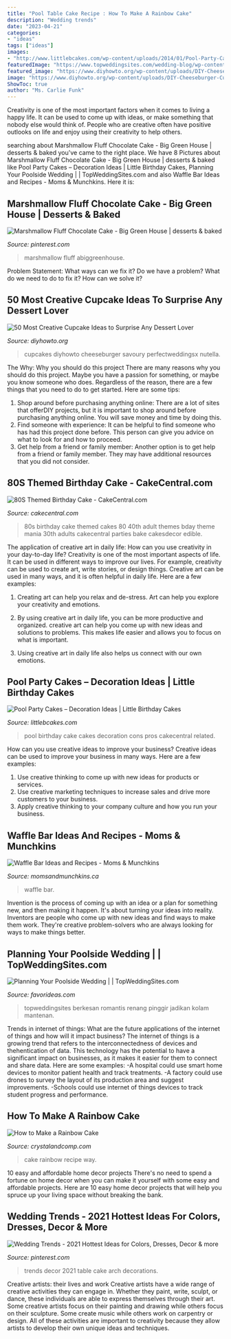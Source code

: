 ```yaml
---
title: "Pool Table Cake Recipe : How To Make A Rainbow Cake"
description: "Wedding trends"
date: "2023-04-21"
categories:
- "ideas"
tags: ["ideas"]
images:
- "http://www.littlebcakes.com/wp-content/uploads/2014/01/Pool-Party-Cakes-Images.jpg"
featuredImage: "https://www.topweddingsites.com/wedding-blog/wp-content/uploads/2017/08/b6a6d8d2994bbf9fc02ef0b0f8d38881.jpg"
featured_image: "https://www.diyhowto.org/wp-content/uploads/DIY-Cheeseburger-Cupcake-50-Most-Surprising-Cupcake-Decoration-Ideas-and-Recipes-DIYHowto.jpg"
image: "https://www.diyhowto.org/wp-content/uploads/DIY-Cheeseburger-Cupcake-50-Most-Surprising-Cupcake-Decoration-Ideas-and-Recipes-DIYHowto.jpg"
ShowToc: true
author: "Ms. Carlie Funk"
---
```



Creativity is one of the most important factors when it comes to living a happy life. It can be used to come up with ideas, or make something that nobody else would think of. People who are creative often have positive outlooks on life and enjoy using their creativity to help others.

	

		
searching about Marshmallow Fluff Chocolate Cake - Big Green House | desserts &amp; baked you've came to the right place. We have 8 Pictures about Marshmallow Fluff Chocolate Cake - Big Green House | desserts &amp; baked like Pool Party Cakes – Decoration Ideas | Little Birthday Cakes, Planning Your Poolside Wedding | | TopWeddingSites.com and also Waffle Bar Ideas and Recipes - Moms &amp; Munchkins. Here it is:
		
    
## Marshmallow Fluff Chocolate Cake - Big Green House | Desserts &amp; Baked

<img loading=lazy src="https://i.pinimg.com/736x/92/d1/f1/92d1f189855445334d9b8075c52bed9f.jpg" onerror="this.onerror=null;this.src='https://tse3.mm.bing.net/th?id=OIP.-oFwYuccdifxdoCoZYCbsAHaLH&amp;pid=15.1';" alt="Marshmallow Fluff Chocolate Cake - Big Green House | desserts &amp; baked">

_Source: pinterest.com_

>marshmallow fluff abiggreenhouse. 

	

Problem Statement: What ways can we fix it?
Do we have a problem?
What do we need to do to fix it?
How can we solve it?

    
## 50 Most Creative Cupcake Ideas To Surprise Any Dessert Lover

<img loading=lazy src="https://www.diyhowto.org/wp-content/uploads/DIY-Cheeseburger-Cupcake-50-Most-Surprising-Cupcake-Decoration-Ideas-and-Recipes-DIYHowto.jpg" onerror="this.onerror=null;this.src='https://tse1.mm.bing.net/th?id=OIP.A6yMhS6ayr0f_sBGdD-OfwHaKn&amp;pid=15.1';" alt="50 Most Creative Cupcake Ideas to Surprise Any Dessert Lover">

_Source: diyhowto.org_

>cupcakes diyhowto cheeseburger savoury perfectweddingsx nutella. 

	

The Why: Why you should do this project
There are many reasons why you should do this project. Maybe you have a passion for something, or maybe you know someone who does. Regardless of the reason, there are a few things that you need to do to get started. Here are some tips:
1. Shop around before purchasing anything online: There are a lot of sites that offerDIY projects, but it is important to shop around before purchasing anything online. You will save money and time by doing this.
2. Find someone with experience: It can be helpful to find someone who has had this project done before. This person can give you advice on what to look for and how to proceed.
3. Get help from a friend or family member: Another option is to get help from a friend or family member. They may have additional resources that you did not consider.

    
## 80S Themed Birthday Cake - CakeCentral.com

<img loading=lazy src="https://cdn001.cakecentral.com/gallery/2015/03/900_950186HLaw_80s-themed-birthday-cake.jpg" onerror="this.onerror=null;this.src='https://tse4.mm.bing.net/th?id=OIP.5KAqtCytwHY6mp9KcrU_PQHaKD&amp;pid=15.1';" alt="80S Themed Birthday Cake - CakeCentral.com">

_Source: cakecentral.com_

>80s birthday cake themed cakes 80 40th adult themes bday theme mania 30th adults cakecentral parties bake cakesdecor edible. 

	

The application of creative art in daily life: How can you use creativity in your day-to-day life?
Creativity is one of the most important aspects of life. It can be used in different ways to improve our lives. For example, creativity can be used to create art, write stories, or design things. Creative art can be used in many ways, and it is often helpful in daily life. Here are a few examples: 
1) Creating art can help you relax and de-stress. Art can help you explore your creativity and emotions.

2) By using creative art in daily life, you can be more productive and organized. creative art can help you come up with new ideas and solutions to problems. This makes life easier and allows you to focus on what is important.

3) Using creative art in daily life also helps us connect with our own emotions.

    
## Pool Party Cakes – Decoration Ideas | Little Birthday Cakes

<img loading=lazy src="http://www.littlebcakes.com/wp-content/uploads/2014/01/Pool-Party-Cakes-Images.jpg" onerror="this.onerror=null;this.src='https://tse1.mm.bing.net/th?id=OIP.f7BUxPhHoaLdsRmyskVKmwHaFj&amp;pid=15.1';" alt="Pool Party Cakes – Decoration Ideas | Little Birthday Cakes">

_Source: littlebcakes.com_

>pool birthday cake cakes decoration cons pros cakecentral related. 

	

How can you use creative ideas to improve your business?
Creative ideas can be used to improve your business in many ways. Here are a few examples:
1. Use creative thinking to come up with new ideas for products or services.
2. Use creative marketing techniques to increase sales and drive more customers to your business.
3. Apply creative thinking to your company culture and how you run your business.

    
## Waffle Bar Ideas And Recipes - Moms &amp; Munchkins

<img loading=lazy src="https://www.momsandmunchkins.ca/wp-content/uploads/2017/10/waffle-bar-3.jpg" onerror="this.onerror=null;this.src='https://tse2.mm.bing.net/th?id=OIP.y_6m8laa-ynAyGYn_xgyJgHaLH&amp;pid=15.1';" alt="Waffle Bar Ideas and Recipes - Moms &amp; Munchkins">

_Source: momsandmunchkins.ca_

>waffle bar. 

	

Invention is the process of coming up with an idea or a plan for something new, and then making it happen. It's about turning your ideas into reality. Inventors are people who come up with new ideas and find ways to make them work. They're creative problem-solvers who are always looking for ways to make things better.

    
## Planning Your Poolside Wedding | | TopWeddingSites.com

<img loading=lazy src="https://www.topweddingsites.com/wedding-blog/wp-content/uploads/2017/08/b6a6d8d2994bbf9fc02ef0b0f8d38881.jpg" onerror="this.onerror=null;this.src='https://tse3.mm.bing.net/th?id=OIP.UYfpm5XAOtEKE2D1dmvVIAHaE7&amp;pid=15.1';" alt="Planning Your Poolside Wedding | | TopWeddingSites.com">

_Source: favorideas.com_

>topweddingsites berkesan romantis renang pinggir jadikan kolam mantenan. 

	

Trends in internet of things: What are the future applications of the internet of things and how will it impact business?
The internet of things is a growing trend that refers to the interconnectedness of devices and thehentication of data. This technology has the potential to have a significant impact on businesses, as it makes it easier for them to connect and share data. Here are some examples: 
-A hospital could use smart home devices to monitor patient health and track treatments. 
-A factory could use drones to survey the layout of its production area and suggest improvements. 
-Schools could use internet of things devices to track student progress and performance.

    
## How To Make A Rainbow Cake

<img loading=lazy src="https://crystalandcomp.com/wp-content/uploads/2010/07/rainbow-cake-recipe.jpg" onerror="this.onerror=null;this.src='https://tse2.mm.bing.net/th?id=OIP.U7AUBW7TENV4t8nxtpYrIAHaLH&amp;pid=15.1';" alt="How to Make a Rainbow Cake">

_Source: crystalandcomp.com_

>cake rainbow recipe way. 

	

10 easy and affordable home decor projects
There's no need to spend a fortune on home decor when you can make it yourself with some easy and affordable projects. Here are 10 easy home decor projects that will help you spruce up your living space without breaking the bank.

    
## Wedding Trends - 2021 Hottest Ideas For Colors, Dresses, Decor &amp; More

<img loading=lazy src="https://i.pinimg.com/736x/a4/37/51/a437519ccc12056c81c5d61a74ebea15.jpg" onerror="this.onerror=null;this.src='https://tse3.mm.bing.net/th?id=OIP.r1EF8VOmtqeoliGOEXDdRQHaLG&amp;pid=15.1';" alt="Wedding Trends - 2021 Hottest Ideas for Colors, Dresses, Decor &amp; more">

_Source: pinterest.com_

>trends decor 2021 table cake arch decorations. 

	

Creative artists: their lives and work
Creative artists have a wide range of creative activities they can engage in. Whether they paint, write, sculpt, or dance, these individuals are able to express themselves through their art. Some creative artists focus on their painting and drawing while others focus on their sculpture. Some create music while others work on carpentry or design. All of these activities are important to creativity because they allow artists to develop their own unique ideas and techniques.

